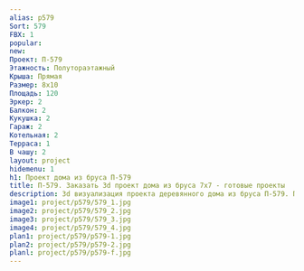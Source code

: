 ```yaml
---
alias: p579
Sort: 579
FBX: 1
popular: 
new: 
Проект: П-579
Этажность: Полутораэтажный
Крыша: Прямая
Размер: 8х10
Площадь: 120
Эркер: 2
Балкон: 2
Кукушка: 2
Гараж: 2
Котельная: 2
Терраса: 1
В чашу: 2
layout: project
hidemenu: 1
h1: Проект дома из бруса П-579
title: П-579. Заказать 3d проект дома из бруса 7х7 - готовые проекты
description: 3d визуализация проекта деревянного дома из бруса П-579. Площадь 37 м2, размер 7х7. Вы можете внести любые изменения в проект.
image1: project/p579/579_1.jpg
image2: project/p579/579_2.jpg
image3: project/p579/579_3.jpg
image4: project/p579/579_4.jpg
plan1: project/p579/p579-1.jpg
plan2: project/p579/p579-2.jpg
planl: project/p579/p579-f.jpg
---
```

